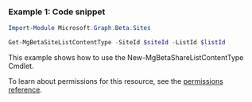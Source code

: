 ### Example 1: Code snippet

```powershell
Import-Module Microsoft.Graph.Beta.Sites

Get-MgBetaSiteListContentType -SiteId $siteId -ListId $listId
```
This example shows how to use the New-MgBetaShareListContentType Cmdlet.

To learn about permissions for this resource, see the [permissions reference](/graph/permissions-reference).

